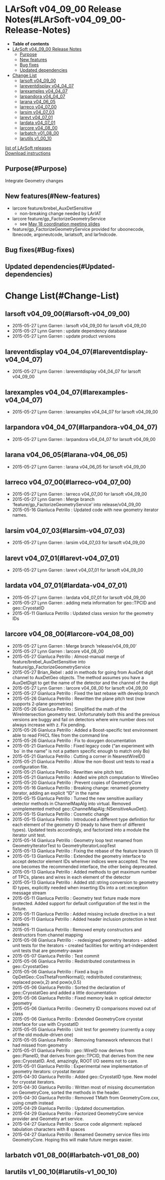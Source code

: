 LArSoft v04\_09\_00 Release Notes(#LArSoft-v04_09_00-Release-Notes)
======================================================================

-   **Table of contents**
-   [LArSoft v04\_09\_00 Release Notes](#LArSoft-v04_09_00-Release-Notes)
    -   [Purpose](#Purpose)
    -   [New features](#New-features)
    -   [Bug fixes](#Bug-fixes)
    -   [Updated dependencies](#Updated-dependencies)
-   [Change List](#Change-List)
    -   [larsoft v04\_09\_00](#larsoft-v04_09_00)
    -   [lareventdisplay v04\_04\_07](#lareventdisplay-v04_04_07)
    -   [larexamples v04\_04\_07](#larexamples-v04_04_07)
    -   [larpandora v04\_04\_07](#larpandora-v04_04_07)
    -   [larana v04\_06\_05](#larana-v04_06_05)
    -   [larreco v04\_07\_00](#larreco-v04_07_00)
    -   [larsim v04\_07\_03](#larsim-v04_07_03)
    -   [larevt v04\_07\_01](#larevt-v04_07_01)
    -   [lardata v04\_07\_01](#lardata-v04_07_01)
    -   [larcore v04\_08\_00](#larcore-v04_08_00)
    -   [larbatch v01\_08\_00](#larbatch-v01_08_00)
    -   [larutils v1\_00\_10](#larutils-v1_00_10)

[list of LArSoft releases](LArSoft_release_list)\
[Download instructions](http://scisoft.fnal.gov/scisoft/bundles/larsoft/v04_09_00/larsoft-v04_09_00.html)

Purpose(#Purpose)
--------------------

Integrate Geometry changes

New features(#New-features)
------------------------------

-   larcore feature/brebel\_AuxDetSensitive
    -   non-breaking change needed by LArIAT
-   larcore feature/gp\_FactorizeGeometryService
    -   see [May 18 coordination meeting slides](https://indico.fnal.gov/getFile.py/access?contribId=1&resId=0&materialId=slides&confId=9987)
-   feature/gp\_FactorizeGeometryService provided for uboonecode, lbnecode, argoneutcode, lariatsoft, and lar1ndcode.

Bug fixes(#Bug-fixes)
------------------------

Updated dependencies(#Updated-dependencies)
----------------------------------------------

Change List(#Change-List)
============================

larsoft v04\_09\_00(#larsoft-v04_09_00)
------------------------------------------

-   2015-05-27 Lynn Garren : larsoft v04\_09\_00 for larsoft v04\_09\_00
-   2015-05-27 Lynn Garren : update dependency database
-   2015-05-27 Lynn Garren : update product versions

lareventdisplay v04\_04\_07(#lareventdisplay-v04_04_07)
----------------------------------------------------------

-   2015-05-27 Lynn Garren : lareventdisplay v04\_04\_07 for larsoft v04\_09\_00

larexamples v04\_04\_07(#larexamples-v04_04_07)
--------------------------------------------------

-   2015-05-27 Lynn Garren : larexamples v04\_04\_07 for larsoft v04\_09\_00

larpandora v04\_04\_07(#larpandora-v04_04_07)
------------------------------------------------

-   2015-05-27 Lynn Garren : larpandora v04\_04\_07 for larsoft v04\_09\_00

larana v04\_06\_05(#larana-v04_06_05)
----------------------------------------

-   2015-05-27 Lynn Garren : larana v04\_06\_05 for larsoft v04\_09\_00

larreco v04\_07\_00(#larreco-v04_07_00)
------------------------------------------

-   2015-05-27 Lynn Garren : larreco v04\_07\_00 for larsoft v04\_09\_00
-   2015-05-27 Lynn Garren : Merge branch ‘feature/gp\_FactorizeGeometryService’ into release/v04\_09\_00
-   2015-05-16 Gianluca Petrillo : Updated code with new geometry iterator names.

larsim v04\_07\_03(#larsim-v04_07_03)
----------------------------------------

-   2015-05-27 Lynn Garren : larsim v04\_07\_03 for larsoft v04\_09\_00

larevt v04\_07\_01(#larevt-v04_07_01)
----------------------------------------

-   2015-05-27 Lynn Garren : larevt v04\_07\_01 for larsoft v04\_09\_00

lardata v04\_07\_01(#lardata-v04_07_01)
------------------------------------------

-   2015-05-27 Lynn Garren : lardata v04\_07\_01 for larsoft v04\_09\_00
-   2015-05-27 Lynn Garren : adding meta information for geo::TPCID and geo::CryostatID
-   2015-05-11 Gianluca Petrillo : Updated class version for the geometry IDs

larcore v04\_08\_00(#larcore-v04_08_00)
------------------------------------------

-   2015-05-27 Lynn Garren : Merge branch ‘release/v04\_09\_00’
-   2015-05-27 Lynn Garren : larcore v04\_08\_00
-   2015-05-27 Gianluca Petrillo : Almost-manual merge of feature/brebel\_AuxDetSensitive into feature/gp\_FactorizeGeometryService
-   2015-05-27 Brian\_Rebel : add in methods for going from AuxDet digit channel to AuxDetGeo objects. The method assumes you have a AuxDetDigit to get the name of the detector and the channel of the digit
-   2015-05-27 Lynn Garren : larcore v04\_08\_00 for larsoft v04\_09\_00
-   2015-05-27 Gianluca Petrillo : Fixed the last rebase with develop branch
-   2015-05-26 Gianluca Petrillo : Rewritten the plane pitch test (now supports 2-plane geometries)
-   2015-05-26 Gianluca Petrillo : Simplified the math of the WireIntersection geometry test. Unfortunately both this and the previous versions are buggy and fail on detectors where wire number does not always increase with z. Fix pending.
-   2015-05-26 Gianluca Petrillo : Added a Boost-specific test environment able to read FHiCL files from the command line
-   2015-05-26 Gianluca Petrillo : Fix to doxygen documentation
-   2015-05-21 Gianluca Petrillo : Fixed legacy code (“an experiment with \`bo\` in the name” is not a pattern specific enough to match only Bo)
-   2015-05-21 Gianluca Petrillo : Cutting a corner in NearestWireID()
-   2015-05-21 Gianluca Petrillo : Allow the non-Boost unit tests to read a configuration file.
-   2015-05-21 Gianluca Petrillo : Rewritten wire pitch test.
-   2015-05-21 Gianluca Petrillo : Added wire pitch computation to WireGeo
-   2015-05-20 Gianluca Petrillo : Prevent copies of GeometryCore
-   2015-05-16 Gianluca Petrillo : Breaking change: renamed geometry iterator, adding an explicit “ID” in the name
-   2015-05-15 Gianluca Petrillo : Turned the new sensitive auxiliary detector methods in ChannelMapAlg into virtual. Removed unimplemented method geo::ChannelMapAlg::NSensitiveAuxDet().
-   2015-05-15 Gianluca Petrillo : Cosmetic change
-   2015-05-15 Gianluca Petrillo : Introduced a different type definition for each element of the geometry ID (ready to have them of different types). Updated tests accordingly, and factorized into a module the iterator unit test.
-   2015-05-14 Gianluca Petrillo : Geometry loop test renamed from GeometryIteratorTest to GeometryIteratorLoopTest
-   2015-05-13 Gianluca Petrillo : Fixing the rebase of the feature branch (I)
-   2015-05-13 Gianluca Petrillo : Extended the geometry interface to accept detector element IDs wherever indices were accepted. The new one becomes the recommended interface, the other being deprecated.
-   2015-05-13 Gianluca Petrillo : Added methods to get maximum number of TPCs, planes and wires in each element of the detector
-   2015-05-13 Gianluca Petrillo : Added std::string conversion to geometry ID types, explicitly needed when inserting IDs into a cet::exception message stream
-   2015-05-11 Gianluca Petrillo : Geometry test fixture made more protected. Added support for default configuration of the test in the fixture.
-   2015-05-11 Gianluca Petrillo : Added missing include directive in a test
-   2015-05-11 Gianluca Petrillo : Added header inclusion protection in test headers
-   2015-05-11 Gianluca Petrillo : Removed empty constructors and destructors from channel mapping
-   2015-05-08 Gianluca Petrillo : - redesigned geometry iterators - added unit tests for the iterators - created facilities for writing art-independent unit tests that are geometry-aware
-   2015-05-07 Gianluca Petrillo : Test commit
-   2015-05-06 Gianluca Petrillo : Redistributed constantness in geo::CryostatGeo
-   2015-05-06 Gianluca Petrillo : Fixed a bug in OpDetGeo::CosThetaFromNormal(); redistributed constantness; replaced pow(x,2) and pow(x,0.5)
-   2015-05-06 Gianluca Petrillo : Sorted the declaration of geo::CryostatGeo and added a little documentation
-   2015-05-06 Gianluca Petrillo : Fixed memory leak in optical detector geometry
-   2015-05-06 Gianluca Petrillo : Geometry ID comparisons moved out of class
-   2015-05-06 Gianluca Petrillo : Extended GeometryCore cryostat interface for use with CryostatID
-   2015-05-05 Gianluca Petrillo : Unit test for geometry (currently a copy of the old module-driven one)
-   2015-05-05 Gianluca Petrillo : Removing framework references that I had missed from geometry
-   2015-05-01 Gianluca Petrillo : geo::WireID now derives from geo::PlaneID, that derives from geo::TPCID, that derives from the new geo::CryostatID. And, amazingly, ROOT I/O seems not to care.
-   2015-05-01 Gianluca Petrillo : Experimental new implementation of geometry iterators: cryostat iterator
-   2015-04-30 Gianluca Petrillo : Added geo::CryostatID type. New model for cryostat iterators.
-   2015-04-30 Gianluca Petrillo : Written most of missing documentation on GeometryCore, sorted the methods in the header.
-   2015-04-30 Gianluca Petrillo : Removed TMath from GeometryCore.cxx, using cmath instead
-   2015-04-29 Gianluca Petrillo : Updated documentation.
-   2015-04-29 Gianluca Petrillo : Factorized GeometryCore service provider and Geometry art service.
-   2015-04-27 Gianluca Petrillo : Source code alignment: replaced tabulation characters with 8 spaces
-   2015-04-27 Gianluca Petrillo : Renamed Geometry service files into GeometryCore. Hoping this will make future merges easier.

larbatch v01\_08\_00(#larbatch-v01_08_00)
--------------------------------------------

larutils v1\_00\_10(#larutils-v1_00_10)
------------------------------------------
